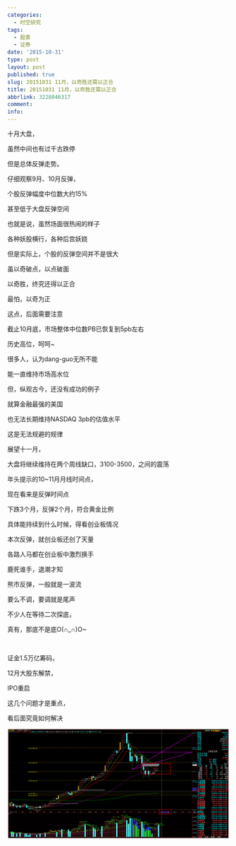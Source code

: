 ```yaml
---
categories:
  - 时空研究
tags:
  - 股票
  - 证券
date: '2015-10-31'
type: post
layout: post
published: true
slug: 20151031 11月，​以奇胜还需以正合
title: 20151031 11月，​以奇胜还需以正合
abbrlink: 3228046317
comment:
info:
---
```

十月大盘，

虽然中间也有过千古跌停

但是总体反弹走势。​

仔细观察9月、10月反弹，

个股反弹幅度中位数大约15%

甚至低于大盘反弹空间​

也就是说，虽然场面很热闹的样子

各种妖股横行，各种后宫妖娆​

但是实际​上，个股的反弹空间并不是很大

虽以奇破点，以点破面

​以奇胜，终究还得以正合

最怕，以奇为正

这点，后面需要注意​


截止10月底，市场整体中位数PB已恢复到5pb左右

历史高位，呵呵~​

很多人，认为dang-guo无所不能

能一直维持市场高水位

但，纵观古今，还没有成功的例子

就算金融最强的美国

也无法长期维持NASDAQ 3pb的估值水平

这是无法规避的规律


展望十一月，

大盘将继续维持在两个周线缺口，3100-3500，之间的震荡​​

​年头提示的10~11月月线时间点，

现在看来是反弹时间点

下跌3个月，反弹2个月，符合黄金比例​

具体能持续到什么时候，得看创业板情况

本次反弹，就创业板还创了天量

各路人马都在创业板中激烈换手

鹿死谁手，退潮才知


熊市反弹，一般就是一波流

要么不调，要调就是尾声

不少人在等待二次探底，

真有，那底不是底O(∩_∩)O~

​​

证金1.5万亿筹码，

​12月大股东解禁，

​IPO重启​

这几个问题才是重点，

看后面究竟如何解决​

![20151031-0](/images/20151031-0.jpeg)